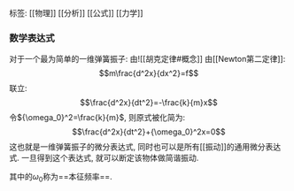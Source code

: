 标签: [[物理]] [[分析]] [[公式]] [[力学]]
### 数学表达式
对于一个最为简单的一维弹簧振子: 
由![[胡克定律#概念]]
由[[Newton第二定律]]: $$m\frac{d^2x}{dx^2}=f$$
联立: $$\frac{d^2x}{dt^2}=-\frac{k}{m}x$$
令${\omega_0}^2=\frac{k}{m}$, 则原式被化简为: $$\frac{d^2x}{dt^2}+{\omega_0}^2x=0$$
这也就是一维弹簧振子的微分表达式, 同时也可以是所有[[振动]]的通用微分表达式. 一旦得到这个表达式, 就可以断定该物体做简谐振动. 

其中的$\omega_0$称为==本征频率==. 